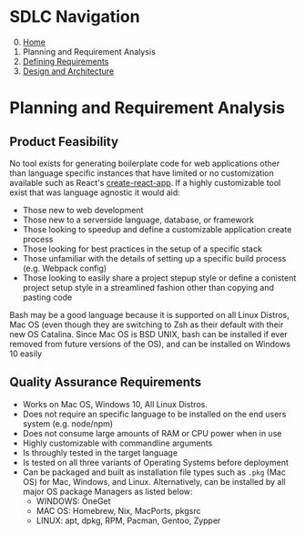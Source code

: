 # SDLC Navigation

0. [Home](../../README.md)
1. Planning and Requirement Analysis
2. [Defining Requirements](../2_DefiningRequirements/README.md)
3. [Design and Architecture](../3_DesignAndArchitecture/README.md)

# Planning and Requirement Analysis

## Product Feasibility

No tool exists for generating boilerplate code for web applications other than language specific instances that have limited or no customization available such as React's [create-react-app](https://github.com/facebook/create-react-app). If a highly customizable tool exist that was language agnostic it would aid:
- Those new to web development
- Those new to a serverside language, database, or framework
- Those looking to speedup and define a customizable application create process
- Those looking for best practices in the setup of a specific stack
- Those unfamiliar with the details of setting up a specific build process (e.g. Webpack config)
- Those looking to easily share a project stepup style or define a conistent project setup style in a streamlined fashion other than copying and pasting code

Bash may be a good language because it is supported on all Linux Distros, Mac OS (even though they are switching to Zsh as their default with their new OS Catalina. Since Mac OS is BSD UNIX, bash can be installed if ever removed from future versions of the OS), and can be installed on Windows 10 easily

## Quality Assurance Requirements

- Works on Mac OS, Windows 10, All Linux Distros.
- Does not require an specific language to be installed on the end users system (e.g. node/npm)
- Does not consume large amounts of RAM or CPU power when in use
- Highly customizable with commandline arguments
- Is throughly tested in the target language
- Is tested on all three variants of Operating Systems before deployment
- Can be packaged and built as installation file types such as ```.pkg``` (Mac OS) for Mac, Windows, and Linux. Alternatively, can be installed by all major OS package Managers as listed below:
	- WINDOWS: OneGet
	- MAC OS: Homebrew, Nix, MacPorts, pkgsrc
	- LINUX: apt, dpkg, RPM, Pacman, Gentoo, Zypper
